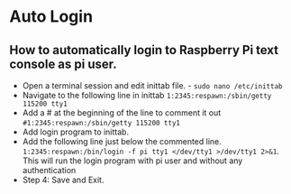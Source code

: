 Auto Login
=
How to automatically login to Raspberry Pi text console as pi user.
--
- Open a terminal session and edit inittab file. - `sudo nano /etc/inittab`
- Navigate to the following line in inittab `1:2345:respawn:/sbin/getty 115200 tty1`
- Add a # at the beginning of the line to comment it out `#1:2345:respawn:/sbin/getty 115200 tty1`
- Add login program to inittab.
 - Add the following line just below the commented line. `1:2345:respawn:/bin/login -f pi tty1 </dev/tty1 >/dev/tty1 2>&1`. This will run the login program with pi user and without any authentication
- Step 4: Save and Exit.
